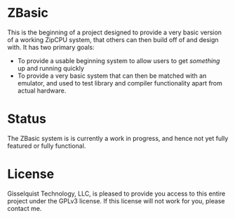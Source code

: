 # ZBasic

This is the beginning of a project designed to provide a very basic version
of a working ZipCPU system, that others can then build off of and design with.
It has two primary goals:
- To provide a usable beginning system to allow users to get *something* up and running quickly
- To provide a very basic system that can then be matched with an emulator, and used to test library and compiler functionality apart from actual hardware.

# Status

The ZBasic system is is currently a work in progress, and hence not yet fully
featured or fully functional.

# License

Gisselquist Technology, LLC, is pleased to provide you access to this entire
project under the GPLv3 license.  If this license will not work for you, please
contact me.

